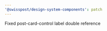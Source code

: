 ```yaml
---
'@swisspost/design-system-components': patch
---
```


Fixed post-card-control label double reference
